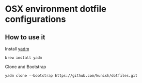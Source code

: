 # OSX environment dotfile configurations

## How to use it

Install [yadm](https://yadm.io)

```shell
brew install yadm
```

Clone and Bootstrap

```shell
yadm clone --bootstrap https://github.com/kunish/dotfiles.git
```
